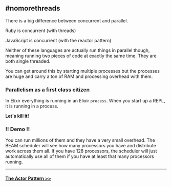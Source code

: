 ## #nomorethreads

There is a big difference between concurrent and parallel.

Ruby is concurrent (with threads)

JavaScript is concurrent (with the reactor pattern)

Neither of these languages are actually run things in parallel though, meaning running two pieces of code at exactly the same time. They are both single threaded.

You can get around this by starting multiple processes but the processes are huge and carry a ton of RAM and processing overhead with them.

### Parallelism as a first class citizen

In Elixir everything is running in an Elixir `process`. When you start up a REPL, it is running in a process.

**Let's kill it!**

### !! Demo !!

You can run millions of them and they have a very small overhead. The BEAM scheduler will see how many processors you have and distribute work across them all. If you have 128 processors, the scheduler will just automatically use all of them if you have at least that many processors running.

---------------------

#### [The Actor Pattern >>](./concepts.md)

